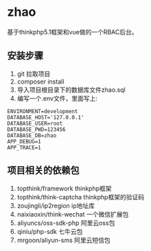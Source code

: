 # zhao
基于thinkphp5.1框架和vue做的一个RBAC后台。

## 安装步骤
1. git 拉取项目
2. composer install
3. 导入项目根目录下的数据库文件zhao.sql
4. 编写一个.env文件，里面写上:
```
ENVIRONMENT=development
DATABASE_HOST='127.0.0.1'
DATABASE_USER=root
DATABASE_PWD=123456
DATABASE_DB=zhao
APP_DEBUG=1
APP_TRACE=1
```

## 项目相关的依赖包
1. topthink/framework  thinkphp框架
2. topthink/think-captcha thinkphp框架的验证码
3. zoujingli/ip2region ip地址库
4. naixiaoxin/think-wechat  一个微信扩展包
5. aliyuncs/oss-sdk-php  阿里云oss包
6. qiniu/php-sdk         七牛云包
7. mrgoon/aliyun-sms     阿里云短信包

